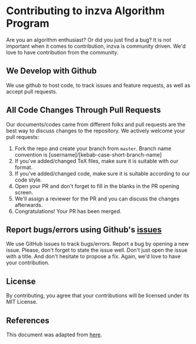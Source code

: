 # Contributing to inzva Algorithm Program
Are you an algorithm enthusiast? Or did you just find a bug? It is not important when it comes to contribution, inzva is community driven. We'd love to have contribution from the community.

## We Develop with Github
We use github to host code, to track issues and feature requests, as well as accept pull requests.

## All Code Changes Through Pull Requests
Our documents/codes came from different folks and pull requests are the best way to discuss changes to the repository. We actively welcome your pull requests:

1. Fork the repo and create your branch from `master`. Branch name convention is [username]/[kebab-case-short-branch-name]
2. If you've added/changed TeX files, make sure it is suitable with our format.
3. If you've added/changed code, make sure it is suitable according to our code style.
4. Open your PR and don't forget to fill in the blanks in the PR opening screen.
5. We'll assign a reviewer for the PR and you can discuss the changes afterwards.
6. Congratulations! Your PR has been merged.

## Report bugs/errors using Github's [issues](https://github.com/inzva/Algorithm-Program/issues)
We use GitHub issues to track bugs/errors. Report a bug by opening a new issue. Please, don't forget to state the issue well. Don't just open the issue with a title. And don't hesitate to propose a fix. Again, we'd love to have your contribution.

## License
By contributing, you agree that your contributions will be licensed under its MIT License.

## References
This document was adapted from [here](https://gist.github.com/briandk/3d2e8b3ec8daf5a27a62#file-contributing-md).
